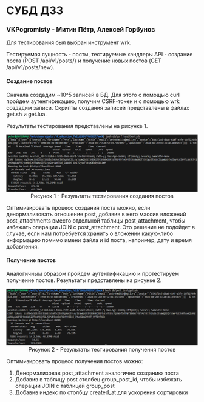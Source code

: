 <h1>СУБД ДЗ3</h1>
<h3>VKPogromisty - Митин Пётр, Алексей Горбунов</h3>

<p>
    Для тестирования был выбран инструмент wrk.
</p> 
<p>
    Тестируемая сущность - посты, тестируемые  хэндлеры API - создание поста (POST /api/v1/posts/) и получение новых постов (GET /api/v1/posts/new).
</p>
<h4>Создание постов</h4>
<p>
    Сначала создадим ~10^5 записей в БД. Для этого с помощью curl пройдем аутентификацию, получим CSRF-токен и с помощью wrk создадим записи. Скрипты создания записей представлены в файлах get.sh и get.lua.
</p>
<p>
    Результаты тестирования представлены на рисунке 1.
</p>
<p align="center">
    <img src="./post_tests.png" alt="post tests" />
    Рисунок 1 - Результаты тестирования создания постов
</p>
<p>
    Оптимизировать процесс создания поста можно, если денормализовать отношение post, добавив в него массив вложений post_attachments вместо отдельной таблицы post_attachment, чтобы избежать операции JOIN с post_attachment. Это решение не подойдет в случае, если нам потребуется хранить о вложении какую-либо информацию помимо имени файла и id поста, например, дату и время добавления.
</p>

<h4>
    Получение постов
</h4>
<p>
    Аналогичным образом пройдем аутентификацию и протестируем получение постов. Результаты представлены на рисунке 2.
</p>
<p align="center">
    <img src="./get_tests.png" alt="get tests" />
    Рисунок 2 - Результаты тестирования получения постов
</p>

<p>
    Оптимизировать процесс получения постов можно: 
        <ol>
            <li>Денормализовав post_attachment аналогично созданию поста</li>
            <li>Добавив в таблицу post столбец group_post_id, чтобы избежать операции JOIN с таблицей group_post</li>
            <li>Добавив индекс по столбцу created_at для ускорения сортировки</li>
        </ol>
</p>

